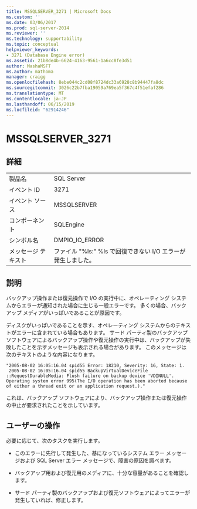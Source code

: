 ```yaml
---
title: MSSQLSERVER_3271 | Microsoft Docs
ms.custom: ''
ms.date: 03/06/2017
ms.prod: sql-server-2014
ms.reviewer: ''
ms.technology: supportability
ms.topic: conceptual
helpviewer_keywords:
- 3271 (Database Engine error)
ms.assetid: 21b8de4b-6624-4163-9561-1a6cc8fe3d51
author: MashaMSFT
ms.author: mathoma
manager: craigg
ms.openlocfilehash: 8ebe044c2cd08f8724dc33a6928c8b94447fa8dc
ms.sourcegitcommit: 3026c22b7fba19059a769ea5f367c4f51efaf286
ms.translationtype: MT
ms.contentlocale: ja-JP
ms.lasthandoff: 06/15/2019
ms.locfileid: "62914246"
---
```

# <a name="mssqlserver3271"></a>MSSQLSERVER_3271
    
## <a name="details"></a>詳細  
  
|||  
|-|-|  
|製品名|SQL Server|  
|イベント ID|3271|  
|イベント ソース|MSSQLSERVER|  
|コンポーネント|SQLEngine|  
|シンボル名|DMPIO_IO_ERROR|  
|メッセージ テキスト|ファイル "%ls:" %ls で回復できない I/O エラーが発生しました。|  
  
## <a name="explanation"></a>説明  
 バックアップ操作または復元操作で I/O の実行中に、オペレーティング システムからエラーが通知された場合に生じる一般エラーです。 多くの場合、バックアップ メディアがいっぱいであることが原因です。  
  
 ディスクがいっぱいであることを示す、オペレーティング システムからのテキストがエラーに含まれている場合もあります。 サード パーティ製のバックアップ ソフトウェアによるバックアップ操作や復元操作の実行中は、バックアップが失敗したことを示すメッセージも表示される場合があります。 このメッセージは次のテキストのような内容になります。  
  
```  
"2005-08-02 16:05:16.04 spid55 Error: 18210, Severity: 16, State: 1.  
 2005-08-02 16:05:16.04 spid55 BackupVirtualDeviceFile  
::RequestDurableMedia: Flush failure on backup device 'VDINULL'.   
Operating system error 995(The I/O operation has been aborted because   
of either a thread exit or an application request.)."  
```  
  
 これは、バックアップ ソフトウェアにより、バックアップ操作または復元操作の中止が要求されたことを示しています。  
  
## <a name="user-action"></a>ユーザーの操作  
 必要に応じて、次のタスクを実行します。  
  
-   このエラーに先行して発生した、基になっているシステム エラー メッセージおよび SQL Server エラー メッセージで、障害の原因を調べます。  
  
-   バックアップ用および復元用のメディアに、十分な容量があることを確認します。  
  
-   サード パーティ製のバックアップおよび復元ソフトウェアによってエラーが発生していれば、修正します。  
  
  
